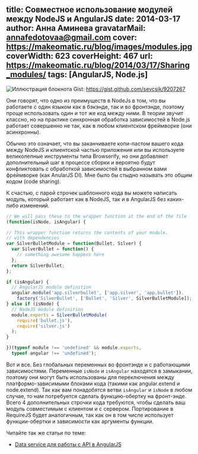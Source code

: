 title: Совместное использование модулей между NodeJS и AngularJS
date: 2014-03-17
author: Анна Аминева
gravatarMail: annafedotovaa@gmail.com
cover: https://makeomatic.ru/blog/images/modules.jpg
coverWidth: 623
coverHeight: 467
url: https://makeomatic.ru/blog/2014/03/17/Sharing_modules/
tags: [AngularJS, Node.js]
---

![Иллюстрация блокнота](/blog/images/modules.jpg)
Gist: https://gist.github.com/sevcsik/9207267

Они говорят, что одно из преимуществ в NodeJs в том, что вы работаете с один языком как в бэкэнде, так и во фронтэнде, поэтому проще использовать один и тот же код между ними.  В теории звучит классно, но на практике синхронная обработка зависимостей в Node.js работает совершенно не так, как в любом клиентском фреймворке (они асинхронны).

<!-- more -->
Обычно это означает, что вы заканчиваете копи-пастом вашего кода между NodeJS и клиентской частью приложения или вы используете великолепные инструменты типа Browserify, но они добавляют дополнительный шаг в процессе сборки и вероятно будут конфликтовать с обработкой зависимостей в выбранном вами фреймворке (как AnularJS DI). Мне было бы стыдно называть это общим кодом (code sharing).

К счастью, с парой строчек шаблонного кода вы можете написать модуль, который работает как в NodeJS, так и в AngularJS без каких-либо изменений.

```js
// We will pass these to the wrapper function at the end of the file
(function(isNode, isAngular) {

// This wrapper function returns the contents of your module, 
// with dependencies
var SilverBulletModule = function(Bullet, Silver) {
  var SilverBullet = function() {
    // something awesome happens here
  };
  return SilverBullet;    
};

if (isAngular) {
  // AngularJS module definition
  angular.module('app.silverbullet', ['app.silver', 'app.bullet']).
    factory('SilverBullet', ['Bullet', 'Silver', SilverBulletModule]);
} else if (isNode) {
  // NodeJS module definition
  module.exports = SilverBulletModule(
    require('bullet.js'), 
    require('silver.js')
  );
}

})(typeof module !== 'undefined' && module.exports,
  typeof angular !== 'undefined');   
  ```
Вот и все. Без глобальных переменных во фронтэнде и с работающими зависимостями. Переменные `isNode` и `isAngular` находятся в замыкании, поэтому они могут быть использованы для переключения между платформо-зависимыми блоками кода (такими как angular.extend и node.extend). Так как вам понадобятся ветви `isAngular` и `isNode` в любом случае, то нам потребуется сделать функцию-обертку на фронт-энде. Всего 4 дополнительных строчки кода требуются, чтобы сделать ваш модуль совместимым с клиентом и с сервером.
Портирование в RequireJS будет аналогичным, так как он в том числе использует функции-обертки и зависимости как аргументы функции.

Читайте так же статьи по теме:

* [Data service для работы с API в AngularJS](https://makeomatic.ru/blog/2014/04/22/Module_in_AngularJS/)


